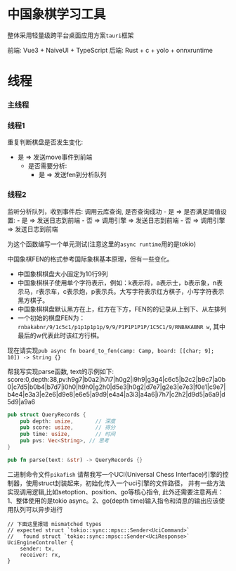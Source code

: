 # 中国象棋学习工具

整体采用轻量级跨平台桌面应用方案`tauri`框架

前端: Vue3 + NaiveUI + TypeScript
后端: Rust + c + yolo + onnxruntime

# 线程

### 主线程

### 线程1

重复判断棋盘是否发生变化:

- 是 => 发送move事件到前端
  - 是否需要分析:
    - 是 => 发送fen到分析队列

### 线程2

监听分析队列，收到事件后:
调用云库查询, 是否查询成功 - 是 => 是否满足阈值设置: - 是 => 发送日志到前端 - 否 => 调用引擎 => 发送日志到前端 - 否 => 调用引擎 => 发送日志到前端

为这个函数编写一个单元测试(注意这里的`async runtime`用的是tokio)

中国象棋FEN的格式参考国际象棋基本原理，但有一些变化。

- 中国象棋棋盘大小固定为10行9列
- 中国象棋棋子使用单个字符表示，例如：k表示将，a表示士，b表示象，n表示马，r表示车，c表示炮，p表示兵。大写字符表示红方棋子，小写字符表示黑方棋子。
- 中国象棋棋盘默认黑方在上，红方在下方，FEN的的记录从上到下、从左排列
- 一个初始的棋盘FEN为：`rnbakabnr/9/1c5c1/p1p1p1p1p/9/9/P1P1P1P1P/1C5C1/9/RNBAKABNR w`, 其中最后的w代表此时该红方行棋。

现在请实现`pub async fn board_to_fen(camp: Camp, board: [[char; 9]; 10]) -> String {}`

帮我写实现parse函数, text的示例如下: score:0,depth:38,pv:h9g7|b0a2|h7i7|h0g2|i9h9|g3g4|c6c5|b2c2|b9c7|a0b0|c7d5|b0b4|b7d7|i0h0|h9h0|g2h0|d5e3|h0g2|d7e7|g2e3|e7e3|f0e1|c9e7|b4e4|e3a3|e2e6|d9e8|e6e5|a9d9|e4a4|a3i3|a4a6|i7h7|c2h2|d9d5|a6a9|d5d9|a9a6

```rust
pub struct QueryRecords {
    pub depth: usize,       // 深度
    pub score: usize,       // 得分
    pub time: usize,        // 时间
    pub pvs: Vec<String>, // 思考
}

pub fn parse(text: &str) -> QueryRecords {}
```

二进制命令文件`pikafish`
请帮我写一个UCI(Universal Chess Interface)引擎的控制器，使用struct封装起来，初始化传入一个uci引擎的文件路径， 并有一些方法实现调用逻辑,比如setoption、position、go等核心指令, 此外还需要注意两点：1、整体使用的是tokio async。2、go(depth time)输入指令和消息的输出应该使用队列可以异步进行

```
// 下面这里报错 mismatched types
// expected struct `tokio::sync::mpsc::Sender<UciCommand>`
//   found struct `tokio::sync::mpsc::Sender<UciResponse>`
UciEngineController {
    sender: tx,
    receiver: rx,
}
```

